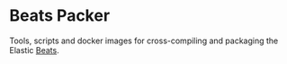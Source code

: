 # Beats Packer

Tools, scripts and docker images for cross-compiling and packaging the Elastic
[Beats](https://www.elastic.co/products/beats).
